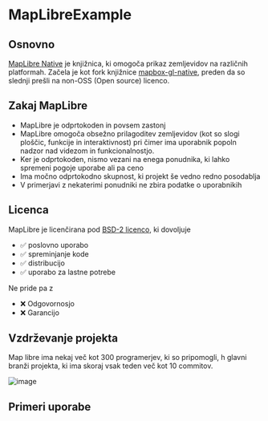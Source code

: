 # MapLibreExample

## Osnovno

[MapLibre Native](https://github.com/maplibre/maplibre-native) je knjižnica, ki omogoča prikaz zemljevidov na različnih platformah. Začela je kot fork knjižnice [mapbox-gl-native](https://github.com/mapbox/mapbox-gl-native), preden da so slednji prešli na non-OSS (Open source) licenco.


## Zakaj MapLibre
- MapLibre je odprtokoden in povsem zastonj
- MapLibre omogoča obsežno prilagoditev zemljevidov (kot so slogi ploščic, funkcije in interaktivnost) pri čimer ima uporabnik popoln nadzor nad videzom in funkcionalnostjo.
- Ker je odprtokoden, nismo vezani na enega ponudnika, ki lahko spremeni pogoje uporabe ali pa ceno
- Ima močno odprtokodno skupnost, ki projekt še vedno redno posodablja
- V primerjavi z nekaterimi ponudniki ne zbira podatke o uporabnikih

## Licenca

MapLibre je licenčirana pod [BSD-2 licenco](https://github.com/maplibre/maplibre-native/blob/main/LICENSE.md), ki dovoljuje  

- ✅ poslovno uporabo
- ✅ spreminjanje kode
- ✅ distribucijo
- ✅ uporabo za lastne potrebe

Ne pride pa z 
- ❌ Odgovornosjo
- ❌ Garancijo

## Vzdrževanje projekta
Map libre ima nekaj več kot 300 programerjev, ki so pripomogli, h glavni branži projekta, ki ima skoraj vsak teden  več kot 10 commitov.

![image](https://github.com/user-attachments/assets/56b35901-40f0-4b5c-be9f-955b2cddae75)

## Primeri uporabe
